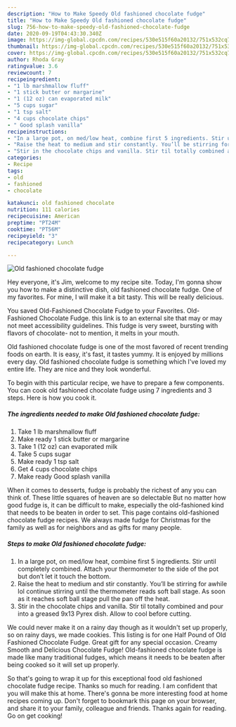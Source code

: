 ```yaml
---
description: "How to Make Speedy Old fashioned chocolate fudge"
title: "How to Make Speedy Old fashioned chocolate fudge"
slug: 756-how-to-make-speedy-old-fashioned-chocolate-fudge
date: 2020-09-19T04:43:30.340Z
image: https://img-global.cpcdn.com/recipes/530e515f60a20132/751x532cq70/old-fashioned-chocolate-fudge-recipe-main-photo.jpg
thumbnail: https://img-global.cpcdn.com/recipes/530e515f60a20132/751x532cq70/old-fashioned-chocolate-fudge-recipe-main-photo.jpg
cover: https://img-global.cpcdn.com/recipes/530e515f60a20132/751x532cq70/old-fashioned-chocolate-fudge-recipe-main-photo.jpg
author: Rhoda Gray
ratingvalue: 3.6
reviewcount: 7
recipeingredient:
- "1 lb marshmallow fluff"
- "1 stick butter or margarine"
- "1 (12 oz) can evaporated milk"
- "5 cups sugar"
- "1 tsp salt"
- "4 cups chocolate chips"
- " Good splash vanilla"
recipeinstructions:
- "In a large pot, on med/low heat, combine first 5 ingredients. Stir until completely combined. Attach your thermometer to the side of the pot but don’t let it touch the bottom."
- "Raise the heat to medium and stir constantly. You’ll be stirring for awhile lol continue stirring until the thermometer reads soft ball stage. As soon as it reaches soft ball stage pull the pan off the heat."
- "Stir in the chocolate chips and vanilla. Stir til totally combined and pour into a greased 9x13 Pyrex dish. Allow to cool before cutting."
categories:
- Recipe
tags:
- old
- fashioned
- chocolate

katakunci: old fashioned chocolate 
nutrition: 111 calories
recipecuisine: American
preptime: "PT24M"
cooktime: "PT56M"
recipeyield: "3"
recipecategory: Lunch

---
```



![Old fashioned chocolate fudge](https://img-global.cpcdn.com/recipes/530e515f60a20132/751x532cq70/old-fashioned-chocolate-fudge-recipe-main-photo.jpg)

Hey everyone, it's Jim, welcome to my recipe site. Today, I'm gonna show you how to make a distinctive dish, old fashioned chocolate fudge. One of my favorites. For mine, I will make it a bit tasty. This will be really delicious.

You saved Old-Fashioned Chocolate Fudge to your Favorites. Old-Fashioned Chocolate Fudge. this link is to an external site that may or may not meet accessibility guidelines. This fudge is very sweet, bursting with flavors of chocolate- not to mention, it melts in your mouth.

Old fashioned chocolate fudge is one of the most favored of recent trending foods on earth. It is easy, it's fast, it tastes yummy. It is enjoyed by millions every day. Old fashioned chocolate fudge is something which I've loved my entire life. They are nice and they look wonderful.


To begin with this particular recipe, we have to prepare a few components. You can cook old fashioned chocolate fudge using 7 ingredients and 3 steps. Here is how you cook it.

<!--inarticleads1-->

##### The ingredients needed to make Old fashioned chocolate fudge:

1. Take 1 lb marshmallow fluff
1. Make ready 1 stick butter or margarine
1. Take 1 (12 oz) can evaporated milk
1. Take 5 cups sugar
1. Make ready 1 tsp salt
1. Get 4 cups chocolate chips
1. Make ready  Good splash vanilla


When it comes to desserts, fudge is probably the richest of any you can think of. These little squares of heaven are so delectable But no matter how good fudge is, it can be difficult to make, especially the old-fashioned kind that needs to be beaten in order to set. This page contains old-fashioned chocolate fudge recipes. We always made fudge for Christmas for the family as well as for neighbors and as gifts for many people. 

<!--inarticleads2-->

##### Steps to make Old fashioned chocolate fudge:

1. In a large pot, on med/low heat, combine first 5 ingredients. Stir until completely combined. Attach your thermometer to the side of the pot but don’t let it touch the bottom.
1. Raise the heat to medium and stir constantly. You’ll be stirring for awhile lol continue stirring until the thermometer reads soft ball stage. As soon as it reaches soft ball stage pull the pan off the heat.
1. Stir in the chocolate chips and vanilla. Stir til totally combined and pour into a greased 9x13 Pyrex dish. Allow to cool before cutting.


We could never make it on a rainy day though as it wouldn&#39;t set up properly, so on rainy days, we made cookies. This listing is for one Half Pound of Old Fashioned Chocolate Fudge. Great gift for any special occasion. Creamy Smooth and Delicious Chocolate Fudge! Old-fashioned chocolate fudge is made like many traditional fudges, which means it needs to be beaten after being cooked so it will set up properly. 

So that's going to wrap it up for this exceptional food old fashioned chocolate fudge recipe. Thanks so much for reading. I am confident that you will make this at home. There's gonna be more interesting food at home recipes coming up. Don't forget to bookmark this page on your browser, and share it to your family, colleague and friends. Thanks again for reading. Go on get cooking!
